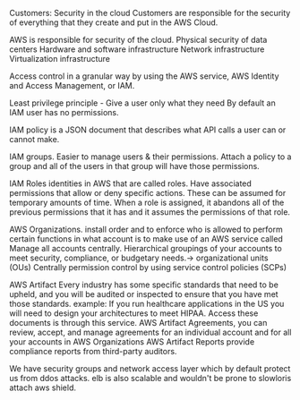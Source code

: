 Customers: Security in the cloud
Customers are responsible for the security of everything that they create and put in the AWS Cloud.

AWS is responsible for security of the cloud.
  Physical security of data centers
  Hardware and software infrastructure
  Network infrastructure
  Virtualization infrastructure

Access control in a granular way by using the AWS service, AWS Identity and Access Management, or IAM. 

Least privilege principle - Give a user only what they need
  By default an IAM user has no permissions. 

IAM policy 
  is a JSON document that describes what API calls a user can or cannot make.

IAM groups. 
  Easier to manage users & their permissions.
  Attach a policy to a group and all of the users in that group will have those permissions.

IAM Roles 
  identities in AWS that are called roles. 
  Have associated permissions that allow or deny specific actions. These can be assumed for temporary amounts of time.
  When a role is assigned, it abandons all of the previous permissions that it has and it assumes the permissions of that role.

AWS Organizations. 
  install order and to enforce who is allowed to perform certain functions in what account is to make use of an AWS service called 
  Manage all accounts centrally.
  Hierarchical groupings of your accounts to meet security, compliance, or budgetary needs.-> organizational units (OUs) 
  Centrally permission control by using service control policies (SCPs)

AWS Artifact
Every industry has some specific standards that need to be upheld, 
and you will be audited or inspected to ensure that you have met those standards.
example:  If you run healthcare applications in the US you will need to design your architectures to meet HIPAA.
Access these documents is through this service.
  AWS Artifact Agreements, you can review, accept, and manage agreements for an individual account and for all your accounts in AWS Organizations
  AWS Artifact Reports provide compliance reports from third-party auditors. 

We have security groups and network access layer which by default protect us from ddos attacks.
elb is also scalable and wouldn't be prone to slowloris attach
aws shield.
